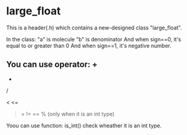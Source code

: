# large_float
This is a header(.h) which contains a new-designed class "large_float".

In the class:
"a" is molecule
"b" is denominator
And when sign==0, it's equal to or greater than 0
And when sign==1, it's negative number.

You can use operator:
+
-
*
/
>
<
<=
>=
!=
==
% (only when it is an int type)

Yoou can use function:
is_int() check wheather it is an int type.
